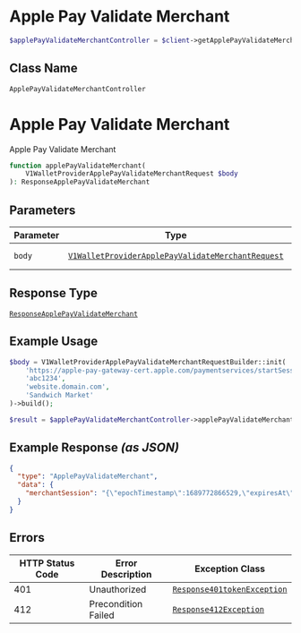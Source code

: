 # Apple Pay Validate Merchant

```php
$applePayValidateMerchantController = $client->getApplePayValidateMerchantController();
```

## Class Name

`ApplePayValidateMerchantController`


# Apple Pay Validate Merchant

Apple Pay Validate Merchant

```php
function applePayValidateMerchant(
    V1WalletProviderApplePayValidateMerchantRequest $body
): ResponseApplePayValidateMerchant
```

## Parameters

| Parameter | Type | Tags | Description |
|  --- | --- | --- | --- |
| `body` | [`V1WalletProviderApplePayValidateMerchantRequest`](../../doc/models/v1-wallet-provider-apple-pay-validate-merchant-request.md) | Body, Required | - |

## Response Type

[`ResponseApplePayValidateMerchant`](../../doc/models/response-apple-pay-validate-merchant.md)

## Example Usage

```php
$body = V1WalletProviderApplePayValidateMerchantRequestBuilder::init(
    'https://apple-pay-gateway-cert.apple.com/paymentservices/startSession',
    'abc1234',
    'website.domain.com',
    'Sandwich Market'
)->build();

$result = $applePayValidateMerchantController->applePayValidateMerchant($body);
```

## Example Response *(as JSON)*

```json
{
  "type": "ApplePayValidateMerchant",
  "data": {
    "merchantSession": "{\"epochTimestamp\":1689772866529,\"expiresAt\":1689776466529,\"merchantSessionIdentifier\":\"SSH3D9224\",\"nonce\":\"d70dbe8a\",\"merchantIdentifier\":\"46A940\",\"domainName\":\"paygistixcert.paymentlogistics.net\",\"displayName\":\"F\",\"signature\":\"30800609f6e2\",\"operationalAnalyticsIdentifier\":\"F:46A4E40\",\"retries\":0,\"pspId\":\"ADD36D\"}"
  }
}
```

## Errors

| HTTP Status Code | Error Description | Exception Class |
|  --- | --- | --- |
| 401 | Unauthorized | [`Response401tokenException`](../../doc/models/response-401-token-exception.md) |
| 412 | Precondition Failed | [`Response412Exception`](../../doc/models/response-412-exception.md) |

